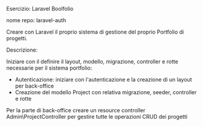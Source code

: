 Esercizio: Laravel Boolfolio

nome repo: laravel-auth

Creare con Laravel il proprio sistema di gestione del proprio Portfolio di progetti.

Descrizione:

Iniziare con il definire il layout, modello, migrazione, controller e rotte necessarie per il sistema portfolio:
- Autenticazione: iniziare con l'autenticazione e la creazione di un layout per back-office
- Creazione del modello Project con relativa migrazione, seeder, controller e rotte

Per la parte di back-office creare un resource controller Admin\\ProjectController per gestire tutte le operazioni CRUD dei progetti